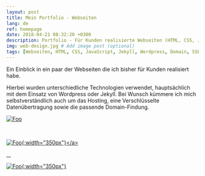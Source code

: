 ```yaml
---
layout: post
title: Mein Portfolio - Webseiten
lang: de
ref: homepage
date: 2018-04-21 08:32:20 +0300
description: Portfolio - Für Kunden realisierte Webseiten (HTML, CSS, JavaScript, Jekyll, Wordpress, Domain, Https)
img: web-design.jpg # Add image post (optional)
tags: [Webseiten, HTML, CSS, JavaScript, Jekyll, Wordpress, Domain, SSL, HTTPS, Domain]
---
```

Ein Einblick in ein paar der Webseiten die ich bisher für Kunden realisiert habe.

Hierbei wurden unterschiedliche Technologien verwendet, hauptsächlich mit dem Einsatz von Wordpress oder Jekyll.
Bei Wunsch kümmere ich mich selbstverständlich auch um das Hosting, eine Verschlüsselte Datenübertragung sowie die passende Domain-Findung.

<a href="https://www.inovacom.info/" rel="inovacom">![Foo](https://www.inovacom.info/wp-content/uploads/2016/03/inovacom_logo-1-e1458738468372.png)</a>

&nbsp;
&nbsp;

<a href="http://germanyagents.com" rel="germanyagents">![Foo](https://i2.wp.com/germanyagents.com/wp-content/uploads/2017/03/cropped-cropped-Unbenannt.jpg?){:width="350px"}</a>

&nbsp;
&nbsp;

<a href="https://beste-party-musik.de" rel="beste-party-musik">![Foo](https://beste-party-musik.de/assets/images/logo8-transparent.png){:width="350px"}</a>

